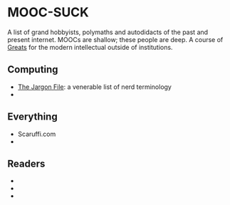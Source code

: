 # MOOC-SUCK
A list of grand hobbyists, polymaths and autodidacts of the past and present internet. MOOCs are shallow; these people are deep. A course of [Greats](https://en.wikipedia.org/wiki/Literae_Humaniores) for the modern intellectual outside of institutions.


## Computing

* [The Jargon File](http://www.catb.org/jargon/html/): a venerable list of nerd terminology
* 

## Everything

* Scaruffi.com
* 


## Readers

*
*
*
